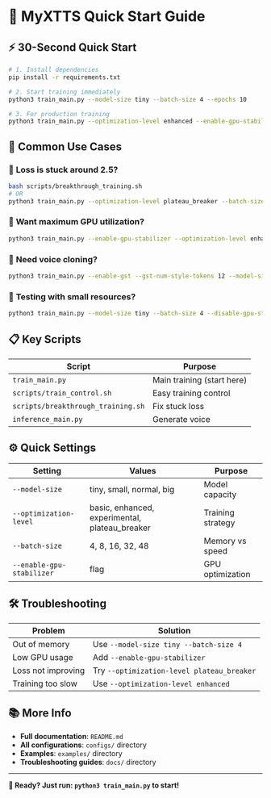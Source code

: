 # 🚀 MyXTTS Quick Start Guide

## ⚡ 30-Second Quick Start

```bash
# 1. Install dependencies
pip install -r requirements.txt

# 2. Start training immediately
python3 train_main.py --model-size tiny --batch-size 4 --epochs 10

# 3. For production training
python3 train_main.py --optimization-level enhanced --enable-gpu-stabilizer
```

## 🎯 Common Use Cases

### 🔸 **Loss is stuck around 2.5?**
```bash
bash scripts/breakthrough_training.sh
# OR
python3 train_main.py --optimization-level plateau_breaker --batch-size 24
```

### 🔸 **Want maximum GPU utilization?**
```bash
python3 train_main.py --enable-gpu-stabilizer --optimization-level enhanced
```

### 🔸 **Need voice cloning?**
```bash
python3 train_main.py --enable-gst --gst-num-style-tokens 12 --model-size normal
```

### 🔸 **Testing with small resources?**
```bash
python3 train_main.py --model-size tiny --batch-size 4 --disable-gpu-stabilizer
```

## 📋 Key Scripts

| Script | Purpose |
|--------|---------|
| `train_main.py` | Main training (start here) |
| `scripts/train_control.sh` | Easy training control |
| `scripts/breakthrough_training.sh` | Fix stuck loss |
| `inference_main.py` | Generate voice |

## ⚙️ Quick Settings

| Setting | Values | Purpose |
|---------|--------|---------|
| `--model-size` | tiny, small, normal, big | Model capacity |
| `--optimization-level` | basic, enhanced, experimental, plateau_breaker | Training strategy |
| `--batch-size` | 4, 8, 16, 32, 48 | Memory vs speed |
| `--enable-gpu-stabilizer` | flag | GPU optimization |

## 🛠️ Troubleshooting

| Problem | Solution |
|---------|----------|
| Out of memory | Use `--model-size tiny --batch-size 4` |
| Low GPU usage | Add `--enable-gpu-stabilizer` |
| Loss not improving | Try `--optimization-level plateau_breaker` |
| Training too slow | Use `--optimization-level enhanced` |

## 📚 More Info

- **Full documentation**: `README.md`
- **All configurations**: `configs/` directory  
- **Examples**: `examples/` directory
- **Troubleshooting guides**: `docs/` directory

---
**🎯 Ready? Just run: `python3 train_main.py` to start!**